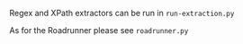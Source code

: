 Regex and XPath extractors can be run in `run-extraction.py`

As for the Roadrunner please see `roadrunner.py`